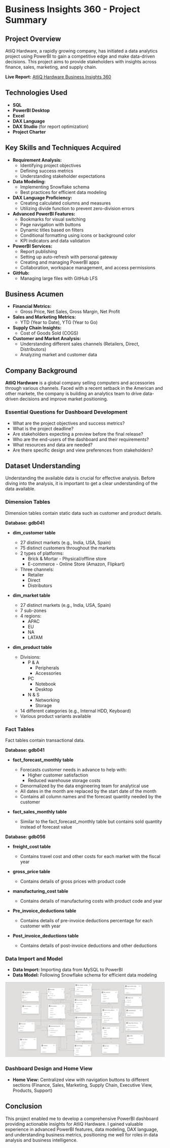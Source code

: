 # Business Insights 360 - Project Summary

## Project Overview

AtliQ Hardware, a rapidly growing company, has initiated a data analytics project using PowerBI to gain a competitive edge and make data-driven decisions. This project aims to provide stakeholders with insights across finance, sales, marketing, and supply chain.

 **Live Report:** [AtliQ Hardware Business Insights 360](https://www.novypro.com/project/)

## Technologies Used

- **SQL**
- **PowerBI Desktop**
- **Excel**
- **DAX Language**
- **DAX Studio** (for report optimization)
- **Project Charter**

## Key Skills and Techniques Acquired

- **Requirement Analysis:**
  - Identifying project objectives
  - Defining success metrics
  - Understanding stakeholder expectations
- **Data Modeling:**
  - Implementing Snowflake schema
  - Best practices for efficient data modeling
- **DAX Language Proficiency:**
  - Creating calculated columns and measures
  - Utilizing divide function to prevent zero-division errors
- **Advanced PowerBI Features:**
  - Bookmarks for visual switching
  - Page navigation with buttons
  - Dynamic titles based on filters
  - Conditional formatting using icons or background color
  - KPI indicators and data validation
- **PowerBI Services:**
  - Report publishing
  - Setting up auto-refresh with personal gateway
  - Creating and managing PowerBI apps
  - Collaboration, workspace management, and access permissions
- **GitHub:**
  - Managing large files with GitHub LFS

## Business Acumen

- **Financial Metrics:**
  - Gross Price, Net Sales, Gross Margin, Net Profit
- **Sales and Marketing Metrics:**
  - YTD (Year to Date), YTG (Year to Go)
- **Supply Chain Insights:**
  - Cost of Goods Sold (COGS)
- **Customer and Market Analysis:**
  - Understanding different sales channels (Retailers, Direct, Distributors)
  - Analyzing market and customer data

## Company Background

**AtliQ Hardware** is a global company selling computers and accessories through various channels. Faced with a recent setback in the American and other markete, the company is building an analytics team to drive data-driven decisions and improve market positioning.

### Essential Questions for Dashboard Development

- What are the project objectives and success metrics?
- What is the project deadline?
- Are stakeholders expecting a preview before the final release?
- Who are the end-users of the dashboard and their requirements?
- What resources and data are needed?
- Are there specific design and view preferences from stakeholders?


## Dataset Understanding

Understanding the available data is crucial for effective analysis. Before diving into the analysis, it is important to get a clear understanding of the data available.

### Dimension Tables

Dimension tables contain static data such as customer and product details.

**Database: gdb041**

- **dim_customer table**
  - 27 distinct markets (e.g., India, USA, Spain)
  - 75 distinct customers throughout the markets
  - 2 types of platforms:
    - Brick & Mortar - Physical/offline store
    - E-commerce - Online Store (Amazon, Flipkart)
  - Three channels:
    - Retailer
    - Direct
    - Distributors

- **dim_market table**
  - 27 distinct markets (e.g., India, USA, Spain)
  - 7 sub-zones
  - 4 regions:
    - APAC
    - EU
    - NA
    - LATAM

- **dim_product table**
  - Divisions:
    - P & A
      - Peripherals
      - Accessories
    - PC
      - Notebook
      - Desktop
    - N & S
      - Networking
      - Storage
  - 14 different categories (e.g., Internal HDD, Keyboard)
  - Various product variants available

### Fact Tables

Fact tables contain transactional data.

**Database: gdb041**

- **fact_forecast_monthly table**
  - Forecasts customer needs in advance to help with:
    - Higher customer satisfaction
    - Reduced warehouse storage costs
  - Denormalized by the data engineering team for analytical use
  - All dates in the month are replaced by the start date of the month
  - Contains all column names and the forecast quantity needed by the customer

- **fact_sales_monthly table**
  - Similar to the fact_forecast_monthly table but contains sold quantity instead of forecast value

**Database: gdb056**

- **freight_cost table**
  - Contains travel cost and other costs for each market with the fiscal year

- **gross_price table**
  - Contains details of gross prices with product code

- **manufacturing_cost table**
  - Contains details of manufacturing costs with product code and year

- **Pre_invoice_deductions table**
  - Contains details of pre-invoice deductions percentage for each customer with year

- **Post_invoice_deductions table**
  - Contains details of post-invoice deductions and other deductions


### Data Import and Model

- **Data Import:** Importing data from MySQL to PowerBI
- **Data Model:** Following Snowflake schema for efficient data modeling

![Data Model](https://github.com/kunalsaurabh/Business-Insight-360/blob/main/Resource/Model%20View.png)

### Dashboard Design and Home View

- **Home View:** Centralized view with navigation buttons to different sections (Finance, Sales, Marketing, Supply Chain, Executive View, Products, Support)

## Conclusion

This project enabled me to develop a comprehensive PowerBI dashboard providing actionable insights for AtliQ Hardware. I gained valuable experience in advanced PowerBI features, data modeling, DAX language, and understanding business metrics, positioning me well for roles in data analysis and business intelligence.
